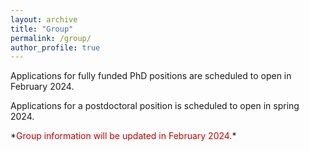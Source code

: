 ```yaml
---
layout: archive
title: "Group"
permalink: /group/
author_profile: true
---
```


<p>Applications for fully funded PhD positions are scheduled to open in February 2024.</p>

<p>Applications for a postdoctoral position is scheduled to open in spring 2024.</p>

<p>*<span style="color: #cc0000">Group information will be updated in February 2024.</span>*</p>



